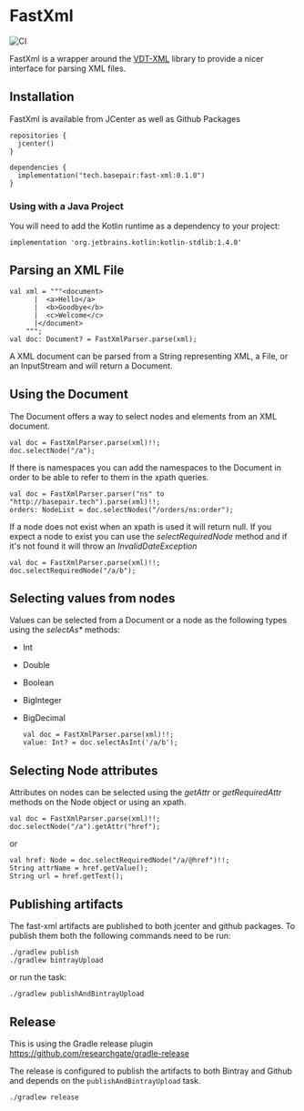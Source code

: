 # FastXml

![CI](https://github.com/basepair-tech/fast-xml/workflows/CI/badge.svg?branch=master)

FastXml is a wrapper around the [VDT-XML](http://vtd-xml.sourceforge.net/) library to provide a nicer interface for parsing XML files.


## Installation

FastXml is available from JCenter as well as Github Packages 
```
repositories {
  jcenter()
}

dependencies {
  implementation("tech.basepair:fast-xml:0.1.0")
}
```

### Using with a Java Project

You will need to add the Kotlin runtime as a dependency to your project:

```
implementation 'org.jetbrains.kotlin:kotlin-stdlib:1.4.0'
```

## Parsing an XML File

    val xml = """<document>
          |  <a>Hello</a>
          |  <b>Goodbye</b>
          |  <c>Welcome</c>
          |</document>
        """;
    val doc: Document? = FastXmlParser.parse(xml);

A XML document can be parsed from a String representing XML, a File, or an InputStream and will return a Document.

## Using the Document

The Document offers a way to select nodes and elements from an XML document.

    val doc = FastXmlParser.parse(xml)!!;
    doc.selectNode("/a");

If there is namespaces you can add the namespaces to the Document in order to be able to refer to them in the xpath queries.

    val doc = FastXmlParser.parser("ns" to "http://basepair.tech").parse(xml)!!;
    orders: NodeList = doc.selectNodes("/orders/ns:order");

If a node does not exist when an xpath is used it will return null.
If you expect a node to exist you can use the _selectRequiredNode_ method and if it's not found it will throw an _InvalidDateException_

    val doc = FastXmlParser.parse(xml)!!;
    doc.selectRequiredNode("/a/b");

## Selecting values from nodes

Values can be selected from a Document or a node as the following types using the _selectAs*_ methods:

  - Int
  - Double
  - Boolean
  - BigInteger
  - BigDecimal

        val doc = FastXmlParser.parse(xml)!!;
        value: Int? = doc.selectAsInt('/a/b');

## Selecting Node attributes

Attributes on nodes can be selected using the _getAttr_ or _getRequiredAttr_ methods on the Node object or using an xpath.

    val doc = FastXmlParser.parse(xml)!!;
    doc.selectNode("/a").getAttr("href");

or

    val href: Node = doc.selectRequiredNode("/a/@href")!!;
    String attrName = href.getValue();
    String url = href.getText();

## Publishing artifacts

The fast-xml artifacts are published to both jcenter and github packages.
To publish them both the following commands need to be run:
```
./gradlew publish
./gradlew bintrayUpload
```
or run the task:
```
./gradlew publishAndBintrayUpload
```

## Release

This is using the Gradle release plugin https://github.com/researchgate/gradle-release

The release is configured to publish the artifacts to both Bintray and Github and depends on the `publishAndBintrayUpload` task.

```
./gradlew release
```
